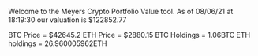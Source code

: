 Welcome to the Meyers Crypto Portfolio Value tool. 
As of 08/06/21 at 18:19:30 our valuation is $122852.77 

BTC Price = $42645.2
 ETH Price = $2880.15
BTC Holdings = 1.06BTC
 ETH holdings = 26.960005962ETH 
